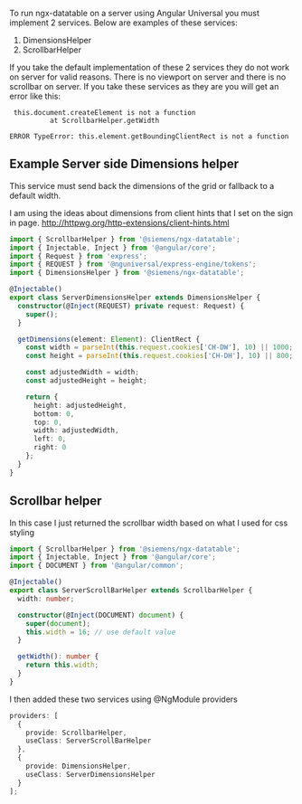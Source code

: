 To run ngx-datatable on a server using Angular Universal you must implement 2 services. Below are examples of these
services:

1. DimensionsHelper
2. ScrollbarHelper

If you take the default implementation of these 2 services they do not work on server for valid reasons. There is no viewport on server and there is no scrollbar on server. If you take these services as they are you will get an error like this:

```
 this.document.createElement is not a function
          at ScrollbarHelper.getWidth
```

```
ERROR TypeError: this.element.getBoundingClientRect is not a function
```

## Example Server side Dimensions helper

This service must send back the dimensions of the grid or fallback to a default width.

I am using the ideas about dimensions from client hints that I set on the sign in page. http://httpwg.org/http-extensions/client-hints.html

```typescript
import { ScrollbarHelper } from '@siemens/ngx-datatable';
import { Injectable, Inject } from '@angular/core';
import { Request } from 'express';
import { REQUEST } from '@nguniversal/express-engine/tokens';
import { DimensionsHelper } from '@siemens/ngx-datatable';

@Injectable()
export class ServerDimensionsHelper extends DimensionsHelper {
  constructor(@Inject(REQUEST) private request: Request) {
    super();
  }

  getDimensions(element: Element): ClientRect {
    const width = parseInt(this.request.cookies['CH-DW'], 10) || 1000;
    const height = parseInt(this.request.cookies['CH-DH'], 10) || 800;

    const adjustedWidth = width;
    const adjustedHeight = height;

    return {
      height: adjustedHeight,
      bottom: 0,
      top: 0,
      width: adjustedWidth,
      left: 0,
      right: 0
    };
  }
}
```

## Scrollbar helper

In this case I just returned the scrollbar width based on what I used for css styling

```typescript
import { ScrollbarHelper } from '@siemens/ngx-datatable';
import { Injectable, Inject } from '@angular/core';
import { DOCUMENT } from '@angular/common';

@Injectable()
export class ServerScrollBarHelper extends ScrollbarHelper {
  width: number;

  constructor(@Inject(DOCUMENT) document) {
    super(document);
    this.width = 16; // use default value
  }

  getWidth(): number {
    return this.width;
  }
}
```

I then added these two services using @NgModule providers

```typescript
providers: [
  {
    provide: ScrollbarHelper,
    useClass: ServerScrollBarHelper
  },
  {
    provide: DimensionsHelper,
    useClass: ServerDimensionsHelper
  }
];
```
